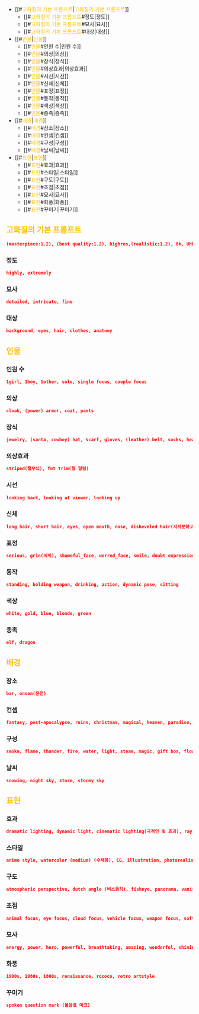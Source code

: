 - [[#<font color="#ffc000">고화질의 기본 프롬프트</font>|<font color="#ffc000">고화질의 기본 프롬프트</font>]]
	- [[#<font color="#ffc000">고화질의 기본 프롬프트</font>#정도|정도]]
	- [[#<font color="#ffc000">고화질의 기본 프롬프트</font>#묘사|묘사]]
	- [[#<font color="#ffc000">고화질의 기본 프롬프트</font>#대상|대상]]
- [[#<font color="#ffc000">인물</font>|<font color="#ffc000">인물</font>]]
	- [[#<font color="#ffc000">인물</font>#인원 수|인원 수]]
	- [[#<font color="#ffc000">인물</font>#의상|의상]]
	- [[#<font color="#ffc000">인물</font>#장식|장식]]
	- [[#<font color="#ffc000">인물</font>#의상효과|의상효과]]
	- [[#<font color="#ffc000">인물</font>#시선|시선]]
	- [[#<font color="#ffc000">인물</font>#신체|신체]]
	- [[#<font color="#ffc000">인물</font>#표정|표정]]
	- [[#<font color="#ffc000">인물</font>#동작|동작]]
	- [[#<font color="#ffc000">인물</font>#색상|색상]]
	- [[#<font color="#ffc000">인물</font>#종족|종족]]
- [[#<font color="#ffc000">배경</font>|<font color="#ffc000">배경</font>]]
	- [[#<font color="#ffc000">배경</font>#장소|장소]]
	- [[#<font color="#ffc000">배경</font>#컨셉|컨셉]]
	- [[#<font color="#ffc000">배경</font>#구성|구성]]
	- [[#<font color="#ffc000">배경</font>#날씨|날씨]]
- [[#<font color="#ffc000">표현</font>|<font color="#ffc000">표현</font>]]
	- [[#<font color="#ffc000">표현</font>#효과|효과]]
	- [[#<font color="#ffc000">표현</font>#스타일|스타일]]
	- [[#<font color="#ffc000">표현</font>#구도|구도]]
	- [[#<font color="#ffc000">표현</font>#초점|초점]]
	- [[#<font color="#ffc000">표현</font>#묘사|묘사]]
	- [[#<font color="#ffc000">표현</font>#화풍|화풍]]
	- [[#<font color="#ffc000">표현</font>#꾸미기|꾸미기]]

## <font color="#ffc000">고화질의 기본 프롬프트</font>

```json
(masterpiece:1.2), (best quality:1.2), highres,(realistic:1.2), 8k, UHD, (intricate details:1.1), (extremely detailed CG:1.1),
```

### 정도
```json
highly, extremely
```

### 묘사
```json
detailed, intricate, fine
```

### 대상
```json
background, eyes, hair, clothes, anatomy
```

## <font color="#ffc000">인물</font>

### 인원 수
```json
1girl, 1boy, 1other, solo, single focus, couple focus
```

### 의상
```json
cloak, (power) armor, coat, pants
```

### 장식
```json
jewelry, (santa, cowboy) hat, scarf, gloves, (leather) belt, socks, headwear, thigh highs
```

### 의상효과
```json
striped(줄무늬), fut trim(털 달림)
```

### 시선
```json
looking back, looking at viewer, looking up
```

### 신체
```json
long hair, short hair, eyes, open mouth, nose, disheveled hair(지저분하고 정리되지 않은 머리)
```

### 표정
```json
serious, grin(씨익), shameful_face, worred_face, smile, doubt expression, tear, evil smile
```

### 동작
```json
standing, holding weapon, drinking, action, dynamic pose, sitting
```

### 색상
```json
white, gold, blue, blonde, green
```

### 종족
```json
elf, dragon
```

## <font color="#ffc000">배경</font>

### 장소
```json
bar, onsen(온천)
```

### 컨셉
```json
fantasy, post-apocalypse, ruins, christmas, magical, heaven, paradise, cyberpunk
```

### 구성
```json
smoke, flame, thunder, fire, water, light, steam, magic, gift box, flowers, star, shining snow, firework, glowing particles, sky bubbles, splash water
```

### 날씨
```json
snowing, night sky, storm, stormy sky
```

## <font color="#ffc000">표현</font>

### 효과
```json
dramatic lighting, dynamic light, cinematic lighting(극적인 빛 효과), ray tracing(빛이 인물등으로 향함), textile shading(명암 효과), skill, multicolored_background, cinematic shadows, deep shadows, beautifully lit, dramatic shadows
```

### 스타일
```json
anime style, watercolor (medium) (수채화), CG, illustration, photorealistic, 3d, animated, ink, pen, copics, graphite, watercolor pencil, spot color (이들을 섞어서 사용할 수도 있다)
```

### 구도
```json
atmospheric perspective, dutch angle (비스듬히), fisheye, panorama, vanishing point perspective, pov rotated, sideways, upside-down, from above, from behind, from below, dynamic angle (역동적), full body (전신), front view, close up, intense angle, cinematic camera, portrait, landscape, wide angle, cinematic shot, action shot, dynamic angle, dramatic angle, intense angle, cinematic angle, dramatic angle
```

### 초점
```json
animal focus, eye focus, cloud focus, vehicle focus, weapon focus, soft focus
```

### 묘사
```json
energy, power, hero, powerful, breathtaking, amazing, wonderful, shining
```

### 화풍
```json
1990s, 1980s, 1800s, renaissance, rococo, retro artstyle
```

### 꾸미기
```json
spoken question mark (물음표 마크)
```
